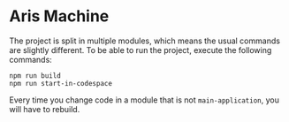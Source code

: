 # Aris Machine

The project is split in multiple modules, which means the usual commands are slightly different. To be able to run the project, execute the following commands:

```
npm run build
npm run start-in-codespace
```

Every time you change code in a module that is not `main-application`, you will have to rebuild.
